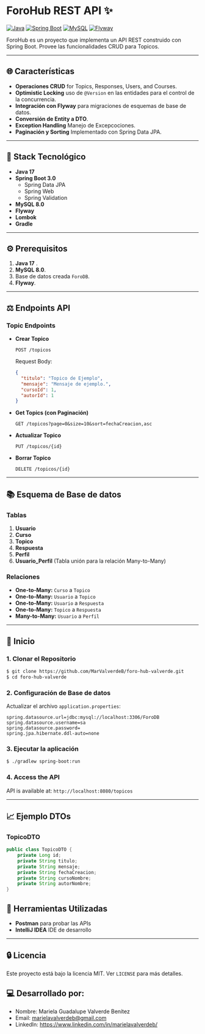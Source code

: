# ForoHub REST API ✨

[![Java](https://img.shields.io/badge/Java-17-orange)](https://www.oracle.com/java/technologies/javase-downloads.html)
[![Spring Boot](https://img.shields.io/badge/Spring%20Boot-3.0-brightgreen)](https://spring.io/projects/spring-boot)
[![MySQL](https://img.shields.io/badge/MySQL-8.0-blue)](https://www.mysql.com/)
[![Flyway](https://img.shields.io/badge/Flyway-8.0-red)](https://flywaydb.org/)

ForoHub es un proyecto que implementa un API REST construido con Spring Boot. Provee las funcionalidades CRUD para Topicos.

---

## 🌐 Características

- **Operaciones CRUD** for Topics, Responses, Users, and Courses.
- **Optimistic Locking** uso de `@Version` en las entidades para el control de la concurrencia.
- **Integración con Flyway** para migraciones de esquemas de base de datos.
- **Conversión de Entity a DTO**.
- **Exception Handling** Manejo de Excepcociones.
- **Paginación y Sorting** Implementado con Spring Data JPA.

---

## 🔧 Stack Tecnológico

- **Java 17**
- **Spring Boot 3.0**
    - Spring Data JPA
    - Spring Web
    - Spring Validation
- **MySQL 8.0**
- **Flyway**
- **Lombok** 
- **Gradle** 

---

## ⚙️ Prerequisitos

1. **Java 17** .
2. **MySQL 8.0**.
3. Base de datos creada `ForoDB`.
4. **Flyway**.

---

## ⚖️ Endpoints API

### **Topic Endpoints**

- **Crear Topico**
  ```http
  POST /topicos
  ```
  Request Body:
  ```json
  {
    "titulo": "Topico de Ejemplo",
    "mensaje": "Mensaje de ejemplo.",
    "cursoId": 1,
    "autorId": 1
  }
  ```

- **Get Topics (con Paginación)**
  ```http
  GET /topicos?page=0&size=10&sort=fechaCreacion,asc
  ```

- **Actualizar Topico**
  ```http
  PUT /topicos/{id}
  ```

- **Borrar Topico**
  ```http
  DELETE /topicos/{id}
  ```

---

## 📚 Esquema de Base de datos

### Tablas

1. **Usuario**
2. **Curso**
3. **Topico**
4. **Respuesta**
5. **Perfil**
6. **Usuario_Perfil** (Tabla unión para la relación Many-to-Many)

### Relaciones

- **One-to-Many:** `Curso` a `Topico`
- **One-to-Many:** `Usuario` a `Topico`
- **One-to-Many:** `Usuario` a `Respuesta`
- **One-to-Many:** `Topico` a `Respuesta`
- **Many-to-Many:** `Usuario` a `Perfil`

---

## 🚀 Inicio

### 1. Clonar el Repositorio
```bash
$ git clone https://github.com/MarValverdeB/foro-hub-valverde.git
$ cd foro-hub-valverde
```

### 2. Configuración de Base de datos
Actualizar el archivo `application.properties`:
```properties
spring.datasource.url=jdbc:mysql://localhost:3306/ForoDB
spring.datasource.username=sa
spring.datasource.password=
spring.jpa.hibernate.ddl-auto=none
```

### 3. Ejecutar la aplicación
```bash
$ ./gradlew spring-boot:run
```

### 4. Access the API
API is available at: `http://localhost:8080/topicos`

---

## 📈 Ejemplo DTOs

### **TopicoDTO**
```java
public class TopicoDTO {
    private Long id;
    private String titulo;
    private String mensaje;
    private String fechaCreacion;
    private String cursoNombre;
    private String autorNombre;
}
```

## 🔧 Herramientas Utilizadas

- **Postman** para probar las APIs
- **IntelliJ IDEA** IDE de desarrollo

---

## 🔒 Licencia

Este proyecto está bajo la licencia MIT. Ver `LICENSE` para más detalles.

## 💻 Desarrollado por:
- Nombre: Mariela Guadalupe Valverde Benítez 
- Email: marielavalverdeb@gmail.com
- LinkedIn: https://www.linkedin.com/in/marielavalverdeb/